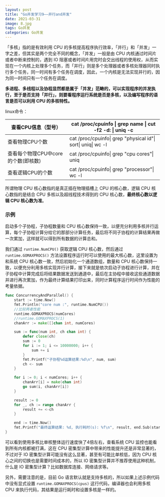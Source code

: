 ```yaml
---
layout: post
title: "Go并发学习9——并行and并发"
date: 2021-03-31
image: 8.jpg
tags: Go并发
categories: Go并发
---
```




「多核」指的是有效利用 CPU 的多核提高程序执行效率，「并行」和「并发」一字之差，但其实是两个完全不同的概念，「并发」一般是由 CPU  内核通过时间片或者中断来控制的，遇到 IO  阻塞或者时间片用完时会交出线程的使用权，从而实现在一个内核上处理多个任务，而「并行」则是多个处理器或者多核处理器同时执行多个任务，同一时间有多个任务在调度，因此，一个内核是无法实现并行的，因为同一时间只有一个任务在调度。



**多进程、多线程以及协程显然都是属于「并发」范畴的，可以实现程序的并发执行，至于是否支持「并行」，则要看程序运行系统是否是多核，以及编写程序的语言是否可以利用 CPU 的多核特性。**



linux命令：

| 查看CPU信息（型号）                 | cat /proc/cpuinfo \| grep name \| cut -f2 -d: \| uniq -c     |
| ----------------------------------- | ------------------------------------------------------------ |
| 查看物理CPU个数                     | cat /proc/cpuinfo\| grep "physical id"\| sort\| uniq\| wc -l |
| 查看每个物理CPU中core的个数(即核数) | cat /proc/cpuinfo\| grep "cpu cores"\| uniq                  |
| 查看逻辑CPU的个数                   | cat /proc/cpuinfo\| grep "processor"\| wc -l                 |



所谓物理 CPU 核心数指的是真正插在物理插槽上 CPU 的核心数，逻辑 CPU 核心数指的是结合 CPU 多核以及超线程技术得到的 CPU 核心数，**最终核心数以逻辑 CPU 核心数为准**。





### 示例

启动多个子协程，子协程数量和 CPU 核心数保持一致，以便充分利用多核并行运算，每个子协程计算分给它的那部分计算任务，最后将不同子协程的计算结果再做一次累加，这样就可以得到所有数据的计算总和。

我们通过 `runtime.NumCPU()` 获取逻辑 CPU 核心数，然后通过 `runtime.GOMAXPROCS()` 方法设置程序运行时可以使用的最大核心数，这里设置为和系统 CPU 核心数一致，然后初始化一个通道数组，数量和 CPU  核心数保持一致，以便充分利用多核实现并行计算，接下来就是依次启动子协程进行计算，并在子协程中计算完成后将结果数据发送到通道中，最后在主协程中接收这些通道数据并进行再次累加，作为最终计算结果打印出来，同时计算程序运行时间作为性能的考量依据。

```go
func ConcurrencyAndParallel() {
    start := time.Now()
    fmt.Println("core num :", runtime.NumCPU())
    //比较两者性能
    runtime.GOMAXPROCS(numCores)
    //runtime.GOMAXPROCS(1)
    chanArr := make([]chan int, numCores)

    sum := func(num int, ch chan int) {
        defer close(ch)
        sum := 0
        for i := 1; i <= 10000000; i++ {
            sum += i
        }
        fmt.Printf("子协程%d运算结果:%d\n", num, sum)
        ch <- sum
    }

    for i := 0; i < numCores; i++ {
        chanArr[i] = make(chan int)
        go sum(i, chanArr[i])
    }

    result := 0
    for _, ch := range chanArr {
        result += <-ch
    }

    end := time.Now()
    fmt.Printf("最终运算结果: %d, 执行耗时(s): %f\n", result, end.Sub(start).Seconds())
}

```

可以看到使用多核比单核整体运行速度快了4倍左右，查看系统 CPU 监控也能看到所有内核都被打满，这在 CPU 密集型计算中带来的性能提升还是非常显著的，不过对于 IO  密集型计算可能没有这么显著，甚至有可能比单核低，因为 CPU 核心之间的切换也是需要时间成本的，所以 IO  密集型计算并不推荐使用这种机制，什么是 IO 密集型计算？比如数据库连接、网络请求等。

另外，需要注意的是，目前 Go 语言默认就是支持多核的，所以如果上述示例代码中没有显式设置 `runtime.GOMAXPROCS(cpus)` 这行代码，编译器也会利用多核 CPU 来执行代码，其结果是运行耗时和设置多核是一样的。
